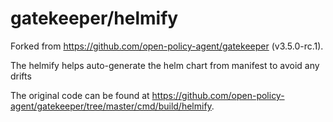 # gatekeeper/helmify

Forked from https://github.com/open-policy-agent/gatekeeper (v3.5.0-rc.1).

The helmify helps auto-generate the helm chart from manifest to avoid any drifts

The original code can be found at https://github.com/open-policy-agent/gatekeeper/tree/master/cmd/build/helmify.

